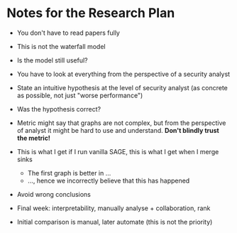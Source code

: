 # Notes for the Research Plan

- You don't have to read papers fully

- This is not the waterfall model

- Is the model still useful?

- You have to look at everything from the perspective of a security analyst

- State an intuitive hypothesis at the level of security analyst (as concrete as possible, not just "worse performance")

- Was the hypothesis correct?

- Metric might say that graphs are not complex, but from the perspective of analyst it might be hard to use and understand. **Don't blindly trust the metric!**

- This is what I get if I run vanilla SAGE, this is what I get when I merge sinks
    - The first graph is better in ...
    - ..., hence we incorrectly believe that this has happened

- Avoid wrong conclusions

- Final week: interpretability, manually analyse + collaboration, rank

- Initial comparison is manual, later automate (this is not the priority)
